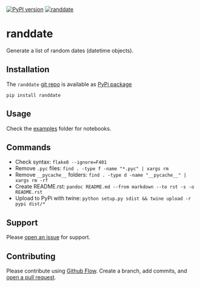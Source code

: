 [![PyPI version](https://badge.fury.io/py/randdate.svg)](https://badge.fury.io/py/randdate)
[![randdate](https://snyk.io/advisor/python/randdate/badge.svg)](https://snyk.io/advisor/python/randdate)


# randdate
Generate a list of random dates (datetime objects).


## Installation
The `randdate` [git repo](http://github.com/kmedian/randdate) is available as [PyPi package](https://pypi.org/project/randdate)

```
pip install randdate
```


## Usage
Check the [examples](examples) folder for notebooks.


## Commands
* Check syntax: `flake8 --ignore=F401`
* Remove `.pyc` files: `find . -type f -name "*.pyc" | xargs rm`
* Remove `__pycache__` folders: `find . -type d -name "__pycache__" | xargs rm -rf`
* Create README.rst: `pandoc README.md --from markdown --to rst -s -o README.rst`
* Upload to PyPi with twine: `python setup.py sdist && twine upload -r pypi dist/*`


## Support
Please [open an issue](https://github.com/kmedian/randdate/issues/new) for support.


## Contributing
Please contribute using [Github Flow](https://guides.github.com/introduction/flow/). Create a branch, add commits, and [open a pull request](https://github.com/kmedian/randdate/compare/).
